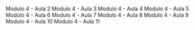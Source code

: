 Modulo 4 - Aula 2
Modulo 4 - Aula 3
Modulo 4 - Aula 4
Modulo 4 - Aula 5
Modulo 4 - Aula 6
Modulo 4 - Aula 7
Modulo 4 - Aula 8
Modulo 4 - Aula 9
Modulo 4 - Aula 10
Modulo 4 - Aula 11